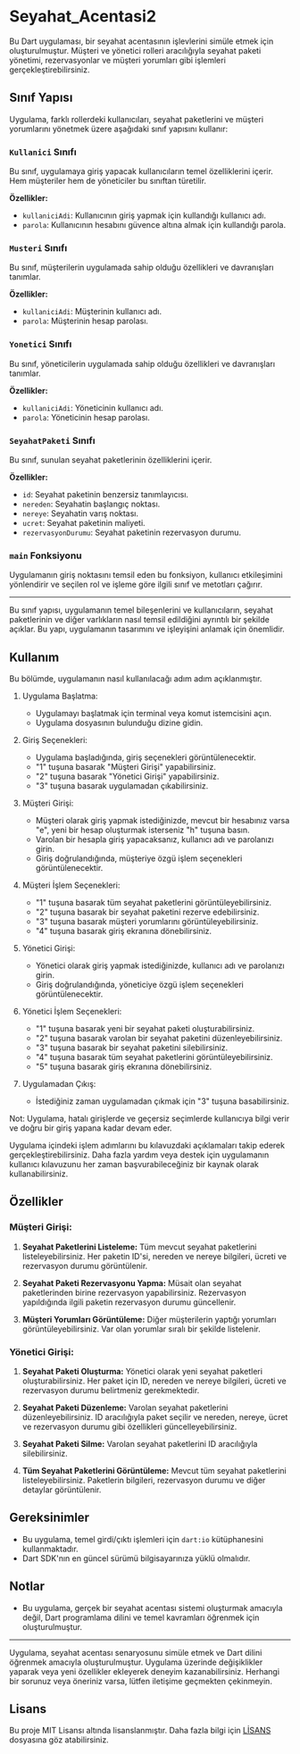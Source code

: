 # Seyahat_Acentasi2

Bu Dart uygulaması, bir seyahat acentasının işlevlerini simüle etmek için oluşturulmuştur. Müşteri ve yönetici rolleri aracılığıyla seyahat paketi yönetimi, rezervasyonlar ve müşteri yorumları gibi işlemleri gerçekleştirebilirsiniz.


## Sınıf Yapısı

Uygulama, farklı rollerdeki kullanıcıları, seyahat paketlerini ve müşteri yorumlarını yönetmek üzere aşağıdaki sınıf yapısını kullanır:

### `Kullanici` Sınıfı

Bu sınıf, uygulamaya giriş yapacak kullanıcıların temel özelliklerini içerir. Hem müşteriler hem de yöneticiler bu sınıftan türetilir.

**Özellikler:**
- `kullaniciAdi`: Kullanıcının giriş yapmak için kullandığı kullanıcı adı.
- `parola`: Kullanıcının hesabını güvence altına almak için kullandığı parola.

### `Musteri` Sınıfı

Bu sınıf, müşterilerin uygulamada sahip olduğu özellikleri ve davranışları tanımlar.

**Özellikler:**
- `kullaniciAdi`: Müşterinin kullanıcı adı.
- `parola`: Müşterinin hesap parolası.

### `Yonetici` Sınıfı

Bu sınıf, yöneticilerin uygulamada sahip olduğu özellikleri ve davranışları tanımlar.

**Özellikler:**
- `kullaniciAdi`: Yöneticinin kullanıcı adı.
- `parola`: Yöneticinin hesap parolası.

### `SeyahatPaketi` Sınıfı

Bu sınıf, sunulan seyahat paketlerinin özelliklerini içerir.

**Özellikler:**
- `id`: Seyahat paketinin benzersiz tanımlayıcısı.
- `nereden`: Seyahatin başlangıç noktası.
- `nereye`: Seyahatin varış noktası.
- `ucret`: Seyahat paketinin maliyeti.
- `rezervasyonDurumu`: Seyahat paketinin rezervasyon durumu.

### `main` Fonksiyonu

Uygulamanın giriş noktasını temsil eden bu fonksiyon, kullanıcı etkileşimini yönlendirir ve seçilen rol ve işleme göre ilgili sınıf ve metotları çağırır.

---

Bu sınıf yapısı, uygulamanın temel bileşenlerini ve kullanıcıların, seyahat paketlerinin ve diğer varlıkların nasıl temsil edildiğini ayrıntılı bir şekilde açıklar. Bu yapı, uygulamanın tasarımını ve işleyişini anlamak için önemlidir.

  
## Kullanım

Bu bölümde, uygulamanın nasıl kullanılacağı adım adım açıklanmıştır.

1. Uygulama Başlatma:
   - Uygulamayı başlatmak için terminal veya komut istemcisini açın.
   - Uygulama dosyasının bulunduğu dizine gidin.

2. Giriş Seçenekleri:
   - Uygulama başladığında, giriş seçenekleri görüntülenecektir.
   - "1" tuşuna basarak "Müşteri Girişi" yapabilirsiniz.
   - "2" tuşuna basarak "Yönetici Girişi" yapabilirsiniz.
   - "3" tuşuna basarak uygulamadan çıkabilirsiniz.

3. Müşteri Girişi:
   - Müşteri olarak giriş yapmak istediğinizde, mevcut bir hesabınız varsa "e", yeni bir hesap oluşturmak isterseniz "h" tuşuna basın.
   - Varolan bir hesapla giriş yapacaksanız, kullanıcı adı ve parolanızı girin.
   - Giriş doğrulandığında, müşteriye özgü işlem seçenekleri görüntülenecektir.

4. Müşteri İşlem Seçenekleri:
   - "1" tuşuna basarak tüm seyahat paketlerini görüntüleyebilirsiniz.
   - "2" tuşuna basarak bir seyahat paketini rezerve edebilirsiniz.
   - "3" tuşuna basarak müşteri yorumlarını görüntüleyebilirsiniz.
   - "4" tuşuna basarak giriş ekranına dönebilirsiniz.

5. Yönetici Girişi:
   - Yönetici olarak giriş yapmak istediğinizde, kullanıcı adı ve parolanızı girin.
   - Giriş doğrulandığında, yöneticiye özgü işlem seçenekleri görüntülenecektir.

6. Yönetici İşlem Seçenekleri:
   - "1" tuşuna basarak yeni bir seyahat paketi oluşturabilirsiniz.
   - "2" tuşuna basarak varolan bir seyahat paketini düzenleyebilirsiniz.
   - "3" tuşuna basarak bir seyahat paketini silebilirsiniz.
   - "4" tuşuna basarak tüm seyahat paketlerini görüntüleyebilirsiniz.
   - "5" tuşuna basarak giriş ekranına dönebilirsiniz.

7. Uygulamadan Çıkış:
   - İstediğiniz zaman uygulamadan çıkmak için "3" tuşuna basabilirsiniz.

Not: Uygulama, hatalı girişlerde ve geçersiz seçimlerde kullanıcıya bilgi verir ve doğru bir giriş yapana kadar devam eder.

Uygulama içindeki işlem adımlarını bu kılavuzdaki açıklamaları takip ederek gerçekleştirebilirsiniz. Daha fazla yardım veya destek için uygulamanın kullanıcı kılavuzunu her zaman başvurabileceğiniz bir kaynak olarak kullanabilirsiniz.



## Özellikler

### Müşteri Girişi:

1. **Seyahat Paketlerini Listeleme:** Tüm mevcut seyahat paketlerini listeleyebilirsiniz. Her paketin ID'si, nereden ve nereye bilgileri, ücreti ve rezervasyon durumu görüntülenir.

2. **Seyahat Paketi Rezervasyonu Yapma:** Müsait olan seyahat paketlerinden birine rezervasyon yapabilirsiniz. Rezervasyon yapıldığında ilgili paketin rezervasyon durumu güncellenir.

3. **Müşteri Yorumları Görüntüleme:** Diğer müşterilerin yaptığı yorumları görüntüleyebilirsiniz. Var olan yorumlar sıralı bir şekilde listelenir.

### Yönetici Girişi:

1. **Seyahat Paketi Oluşturma:** Yönetici olarak yeni seyahat paketleri oluşturabilirsiniz. Her paket için ID, nereden ve nereye bilgileri, ücreti ve rezervasyon durumu belirtmeniz gerekmektedir.

2. **Seyahat Paketi Düzenleme:** Varolan seyahat paketlerini düzenleyebilirsiniz. ID aracılığıyla paket seçilir ve nereden, nereye, ücret ve rezervasyon durumu gibi özellikleri güncelleyebilirsiniz.

3. **Seyahat Paketi Silme:** Varolan seyahat paketlerini ID aracılığıyla silebilirsiniz.

4. **Tüm Seyahat Paketlerini Görüntüleme:** Mevcut tüm seyahat paketlerini listeleyebilirsiniz. Paketlerin bilgileri, rezervasyon durumu ve diğer detaylar görüntülenir.


## Gereksinimler

- Bu uygulama, temel girdi/çıktı işlemleri için `dart:io` kütüphanesini kullanmaktadır.
- Dart SDK'nın en güncel sürümü bilgisayarınıza yüklü olmalıdır.


## Notlar

- Bu uygulama, gerçek bir seyahat acentası sistemi oluşturmak amacıyla değil, Dart programlama dilini ve temel kavramları öğrenmek için oluşturulmuştur.

---

Uygulama, seyahat acentası senaryosunu simüle etmek ve Dart dilini öğrenmek amacıyla oluşturulmuştur. Uygulama üzerinde değişiklikler yaparak veya yeni özellikler ekleyerek deneyim kazanabilirsiniz. Herhangi bir sorunuz veya öneriniz varsa, lütfen iletişime geçmekten çekinmeyin.

## Lisans

Bu proje MIT Lisansı altında lisanslanmıştır. Daha fazla bilgi için [LİSANS](LICENSE) dosyasına göz atabilirsiniz.
